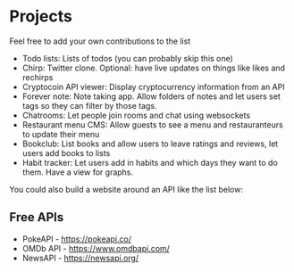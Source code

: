 # Projects

Feel free to add your own contributions to the list

- Todo lists: Lists of todos (you can probably skip this one)
- Chirp: Twitter clone. Optional: have live updates on things like likes and rechirps
- Cryptocoin API viewer: Display cryptocurrency information from an API
- Forever note: Note taking app. Allow folders of notes and let users set tags so they can filter by those tags.
- Chatrooms: Let people join rooms and chat using websockets
- Restaurant menu CMS: Allow guests to see a menu and restauranteurs to update their menu
- Bookclub: List books and allow users to leave ratings and reviews, let users add books to lists
- Habit tracker: Let users add in habits and which days they want to do them. Have a view for graphs.

You could also build a website around an API like the list below:

## Free APIs
- PokeAPI - https://pokeapi.co/
- OMDb API - https://www.omdbapi.com/
- NewsAPI - https://newsapi.org/
